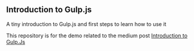 ## Introduction to Gulp.js
A tiny introduction to Gulp.js and first steps to learn how to use it

This repository is for the demo related to the medium post [Introduction to Gulp.Js](http://)


